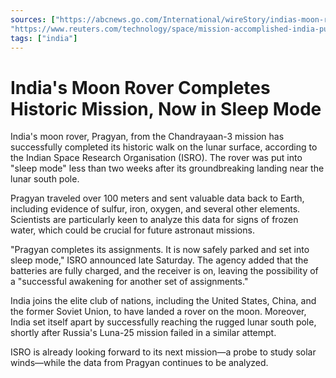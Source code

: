 ```yaml
---
sources: ["https://abcnews.go.com/International/wireStory/indias-moon-rover-completes-walk-scientists-analyzing-data-102890592", 
"https://www.reuters.com/technology/space/mission-accomplished-india-puts-moon-rover-sleep-2023-09-03/"]
tags: ["india"]
---
```

# India's Moon Rover Completes Historic Mission, Now in Sleep Mode

India's moon rover, Pragyan, from the Chandrayaan-3 mission has successfully completed its historic walk on the lunar surface, according to the Indian Space Research Organisation (ISRO). The rover was put into 
"sleep mode" less than two weeks after its groundbreaking landing near the lunar south pole.

Pragyan traveled over 100 meters and sent valuable data back to Earth, including evidence of sulfur, iron, oxygen, and several other elements. Scientists are particularly keen to analyze this data for signs of 
frozen water, which could be crucial for future astronaut missions.

"Pragyan completes its assignments. It is now safely parked and set into sleep mode," ISRO announced late Saturday. The agency added that the batteries are fully charged, and the receiver is on, leaving the 
possibility of a "successful awakening for another set of assignments."

India joins the elite club of nations, including the United States, China, and the former Soviet Union, to have landed a rover on the moon. Moreover, India set itself apart by successfully reaching the rugged 
lunar south pole, shortly after Russia's Luna-25 mission failed in a similar attempt.

ISRO is already looking forward to its next mission—a probe to study solar winds—while the data from Pragyan continues to be analyzed.